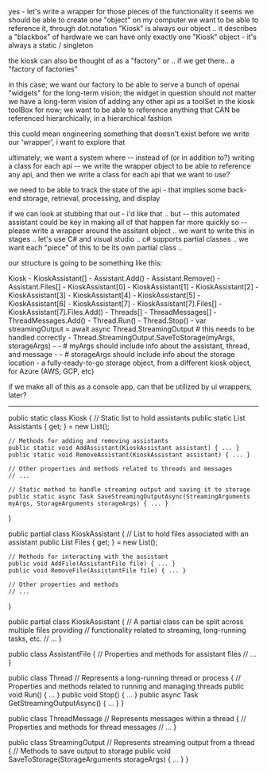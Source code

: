 yes - let's write a wrapper for those pieces of the functionality
it seems we should be able to create one "object" on my computer
we want to be able to reference it, through dot.notation
"Kiosk" is always our object .. it describes a "blackbox" of hardware
we can have only exactly one "Kiosk" object - it's always a static / singleton

the kiosk can also be thought of as a "factory" or .. if we get there.. a "factory of factories"

in this case; we want our factory to be able to serve a bunch of openai "widgets"
for the long-term vision; the widget in question should not matter
we have a long-term vision of adding any other api as a toolSet in the kiosk toolBox 
for now; we want to be able to reference anything that CAN be referenced hierarchically, in a hierarchical fashion

this cuold mean engineering something that doesn't exist 
before we write our 'wrapper', i want to explore that 

ultimately; we want a system where -- instead of (or in addition to?) writing a class for each api -- we write the wrapper object to be able to reference any api, and then we write a class for each api that we want to use?

we need to be able to track the state of the api - that implies some back-end storage, retrieval, processing, and display

if we can look at stubbing that out - i'd like that .. 
but -- this automated assistant could be key in making all of that happen far more quickly 
so -- please write a wrapper around the assitant object .. 
we want to write this in stages .. let's use C# and visual studio .. c# supports partial classes .. we want each "piece" of this to be its own partial class ..

our structure is going to be something like this:

Kiosk
    - KioskAssistant[]
    - Assistant.Add()
    - Assistant.Remove()
        - Assistant.Files[]
        - KioskAssistant[0]
        - KioskAssistant[1]
        - KioskAssistant[2]
        - KioskAssistant[3]
        - KioskAssistant[4]
        - KioskAssistant[5]
        - KioskAssistant[6]
    - KioskAssistant[7]
        - KioskAssistant[7].Files[]
            - KioskAssistant[7].Files.Add()
    - Threads[]
    - ThreadMessages[]
    - ThreadMessages.Add()
    - Thread.Run()
    - Thread.Stop()
    - var streamingOutput = await async Thread.StreamingOutput # this needs to be handled correctly
    - Thread.StreamingOutput.SaveToStorage(myArgs, storageArgs) 
    - - # myArgs should include info about the assistant, thread, and message
    - - # storageArgs should include info about the storage location - a fully-ready-to-go storage object, from a different kiosk object, for Azure (AWS, GCP, etc)

if we make all of this as a console app, can that be utilized by ui wrappers, later? 


----

public static class Kiosk
{
    // Static list to hold assistants
    public static List<KioskAssistant> Assistants { get; } = new List<KioskAssistant>();

    // Methods for adding and removing assistants
    public static void AddAssistant(KioskAssistant assistant) { ... }
    public static void RemoveAssistant(KioskAssistant assistant) { ... }
    
    // Other properties and methods related to threads and messages
    // ...

    // Static method to handle streaming output and saving it to storage
    public static async Task SaveStreamingOutputAsync(StreamingArguments myArgs, StorageArguments storageArgs) { ... }
}

public partial class KioskAssistant
{
    // List to hold files associated with an assistant
    public List<AssistantFile> Files { get; } = new List<AssistantFile>();

    // Methods for interacting with the assistant
    public void AddFile(AssistantFile file) { ... }
    public void RemoveFile(AssistantFile file) { ... }
    
    // Other properties and methods
    // ...
}

public partial class KioskAssistant
{
    // A partial class can be split across multiple files providing
    // functionality related to streaming, long-running tasks, etc.
    // ...
}

public class AssistantFile
{
    // Properties and methods for assistant files
    // ...
}

public class Thread // Represents a long-running thread or process
{
    // Properties and methods related to running and managing threads
    public void Run() { ... }
    public void Stop() { ... }
    public async Task<StreamingOutput> GetStreamingOutputAsync() { ... }
}

public class ThreadMessage // Represents messages within a thread
{
    // Properties and methods for thread messages
    // ...
}

public class StreamingOutput // Represents streaming output from a thread
{
    // Methods to save output to storage
    public void SaveToStorage(StorageArguments storageArgs) { ... }
}